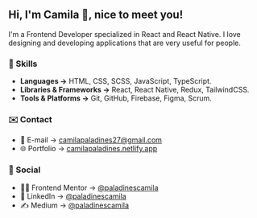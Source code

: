 ## Hi, I'm Camila 👋, nice to meet you!

I'm a Frontend Developer specialized in React and React Native. I love designing and developing applications that are very useful for people.

### 🚀 Skills

- **Languages →** HTML, CSS, SCSS, JavaScript, TypeScript.
- **Libraries & Frameworks →** React, React Native, Redux, TailwindCSS.
- **Tools & Platforms →** Git, GitHub, Firebase, Figma, Scrum.

### ✉️ Contact

- 📨 E-mail → [camilapaladines27@gmail.com](mailto:camilapaladines27@gmail.com)
- 🌐 Portfolio → [camilapaladines.netlify.app](https://camilapaladines.netlify.app)

### 👥 Social

- 👩‍💻 Frontend Mentor → [@paladinescamila](https://www.frontendmentor.io/profile/paladinescamila)
- 👤 LinkedIn → [@paladinescamila](https://www.linkedin.com/in/paladinescamila)
- ✍️ Medium → [@paladinescamila](https://medium.com/@paladinescamila)

<!--
### 📊 Stats

![paladinescamila's Stats](https://github-readme-stats.vercel.app/api?username=paladinescamila&theme=midnight-purple&show_icons=true&hide_border=true&count_private=true)
![paladinescamila's Streak](https://github-readme-streak-stats.herokuapp.com/?user=paladinescamila&theme=midnight-purple&hide_border=true)
-->

<!--
**paladinescamila/paladinescamila** is a ✨ _special_ ✨ repository because its `README.md` (this file) appears on your GitHub profile.

Here are some ideas to get you started:

- 🔭 I’m currently working on ...
- 🌱 I’m currently learning ...
- 👯 I’m looking to collaborate on ...
- 🤔 I’m looking for help with ...
- 💬 Ask me about ...
- 📫 How to reach me: ...
- 😄 Pronouns: ...
- ⚡ Fun fact: ...
-->
